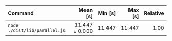 | Command | Mean [s] | Min [s] | Max [s] | Relative |
|:---|---:|---:|---:|---:|
| `node ./dist/lib/parallel.js` | 11.447 ± 0.000 | 11.447 | 11.447 | 1.00 |
